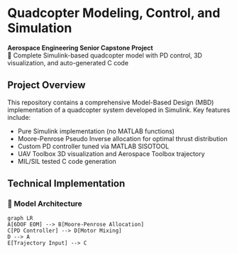 # Quadcopter Modeling, Control, and Simulation
**Aerospace Engineering Senior Capstone Project**  
🚁 Complete Simulink-based quadcopter model with PD control, 3D visualization, and auto-generated C code

## Project Overview
This repository contains a comprehensive Model-Based Design (MBD) implementation of a quadcopter system developed in Simulink. Key features include:
- Pure Simulink implementation (no MATLAB functions)
- Moore-Penrose Pseudo Inverse allocation for optimal thrust distribution
- Custom PD controller tuned via MATLAB SISOTOOL
- UAV Toolbox 3D visualization and Aerospace Toolbox trajectory
- MIL/SIL tested C code generation

## Technical Implementation
### 🧱 Model Architecture
```mermaid
graph LR
A[6DOF EOM] --> B[Moore-Penrose Allocation]
C[PD Controller] --> D[Motor Mixing]
D --> A
E[Trajectory Input] --> C
